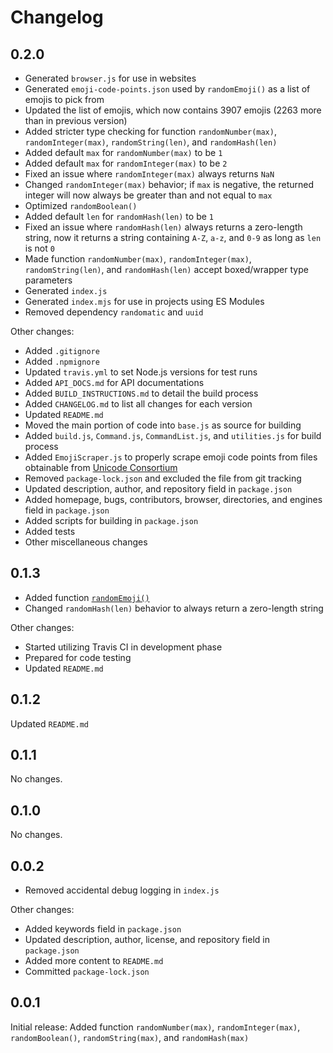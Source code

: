 # Changelog

## 0.2.0

* Generated `browser.js` for use in websites
* Generated `emoji-code-points.json` used by `randomEmoji()` as a list of emojis to pick from
* Updated the list of emojis, which now contains 3907 emojis (2263 more than in previous version)
* Added stricter type checking for function `randomNumber(max)`, `randomInteger(max)`, `randomString(len)`, and `randomHash(len)`
* Added default `max` for `randomNumber(max)` to be `1`
* Added default `max` for `randomInteger(max)` to be `2`
* Fixed an issue where `randomInteger(max)` always returns `NaN`
* Changed `randomInteger(max)` behavior; if `max` is negative, the returned integer will now always be greater than and not equal to `max`
* Optimized `randomBoolean()`
* Added default `len` for `randomHash(len)` to be `1`
* Fixed an issue where `randomHash(len)` always returns a zero-length string, now it returns a string containing `A-Z`, `a-z`, and `0-9` as long as `len` is not `0`
* Made function `randomNumber(max)`, `randomInteger(max)`, `randomString(len)`, and `randomHash(len)` accept boxed/wrapper type parameters
* Generated `index.js`
* Generated `index.mjs` for use in projects using ES Modules
* Removed dependency `randomatic` and `uuid`

Other changes:

* Added `.gitignore`
* Added `.npmignore`
* Updated `travis.yml` to set Node.js versions for test runs
* Added `API_DOCS.md` for API documentations
* Added `BUILD_INSTRUCTIONS.md` to detail the build process
* Added `CHANGELOG.md` to list all changes for each version
* Updated `README.md`
* Moved the main portion of code into `base.js` as source for building
* Added `build.js`, `Command.js`, `CommandList.js`, and `utilities.js` for build process
* Added `EmojiScraper.js` to properly scrape emoji code points from files obtainable from [Unicode Consortium](https://unicode.org/)
* Removed `package-lock.json` and excluded the file from git tracking
* Updated description, author, and repository field in `package.json`
* Added homepage, bugs, contributors, browser, directories, and engines field in `package.json`
* Added scripts for building in `package.json`
* Added tests
* Other miscellaneous changes

## 0.1.3

* Added function [`randomEmoji()`](/API_DOCS.md#randomemoji)
* Changed `randomHash(len)` behavior to always return a zero-length string

Other changes:

* Started utilizing Travis CI in development phase
* Prepared for code testing
* Updated `README.md`

## 0.1.2

Updated `README.md`

## 0.1.1

No changes.

## 0.1.0

No changes.

## 0.0.2

* Removed accidental debug logging in `index.js`

Other changes:

* Added keywords field in `package.json`
* Updated description, author, license, and repository field in `package.json`
* Added more content to `README.md`
* Committed `package-lock.json`

## 0.0.1

Initial release: Added function `randomNumber(max)`, `randomInteger(max)`, `randomBoolean()`, `randomString(max)`, and `randomHash(max)`
